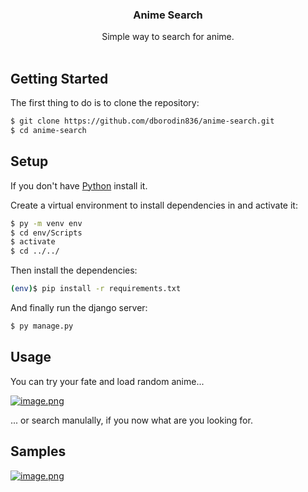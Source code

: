   <h3 align="center">Anime Search</h3>
  <p align="center">
    Simple way to search for anime.
    <br/>
    <br/>
  </p>
</p>

## Getting Started

The first thing to do is to clone the repository:

```sh
$ git clone https://github.com/dborodin836/anime-search.git
$ cd anime-search
```

## Setup

If you don't have [Python](https://www.python.org/downloads/) install it.

Create a virtual environment to install dependencies in and activate it:

```sh
$ py -m venv env
$ cd env/Scripts
$ activate
$ cd ../../
```

Then install the dependencies:

```sh
(env)$ pip install -r requirements.txt
```

And finally run the django server:

```sh
$ py manage.py
```


## Usage

You can try your fate and load random anime...

[![image.png](https://i.postimg.cc/hPqs4m3Z/image.png)](https://postimg.cc/qgjyjNr2)

... or search manulally, if you now what are you looking for. 

## Samples

[![image.png](https://i.postimg.cc/QtyCMcbB/image.png)](https://postimg.cc/yg0sQg2B)
